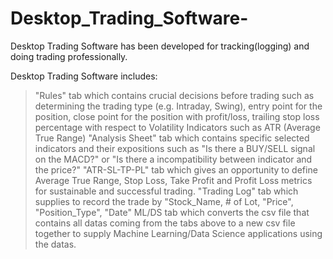 # Desktop_Trading_Software-
Desktop Trading Software has been developed for tracking(logging) and doing trading professionally.   

Desktop Trading Software includes:  

> "Rules" tab which contains crucial decisions before trading such as determining the trading type (e.g. Intraday, Swing), entry point for the position, close point for the position with profit/loss, trailing stop loss percentage with respect to Volatility Indicators such as ATR (Average True Range)
> "Analysis Sheet" tab which contains specific selected indicators and their expositions such as "Is there a BUY/SELL signal on the MACD?" or "Is there a incompatibility between indicator and the price?"
> "ATR-SL-TP-PL" tab which gives an opportunity to define Average True Range, Stop Loss, Take Profit and Profit Loss metrics for sustainable and successful trading.
> "Trading Log" tab which supplies to record the trade by "Stock_Name, # of Lot, "Price", "Position_Type", "Date"
> ML/DS tab which converts the csv file that contains all datas coming from the tabs above to a new csv file together to supply Machine Learning/Data Science applications using the datas.  

